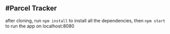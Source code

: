 #Parcel Tracker
---

after cloning, run 
`npm install`
to install all the dependencies, then 
`npm start` to run the app on localhost:8080
